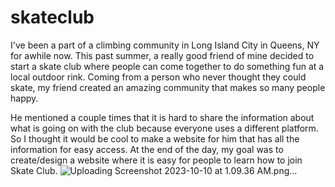 # skateclub

I've been a part of a climbing community in Long Island City in Queens, NY for awhile now. This past summer, a really good friend of mine decided to start a skate club where people can come together to do something fun at a local outdoor rink. Coming from a person who never thought they could skate, my friend created an amazing community that makes so many people happy. 

He mentioned a couple times that it is hard to share the information about what is going on with the club because everyone uses a different platform. So I thought it would be cool to make a website for him that has all the information for easy access. At the end of the day, my goal was to create/design a website where it is easy for people to learn how to join Skate Club. 
![Uploading Screenshot 2023-10-10 at 1.09.36 AM.png…]()
